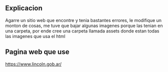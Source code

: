 ## Explicacion

Agarre un sitio web que encontre y tenia bastantes errores, le modifique un monton de cosas, me tuve que bajar algunas imagenes porque las tenian
en una carpeta, por ende cree una carpeta llamada assets donde estan todas las imagenes que usa el html

## Pagina web que use

https://www.lincoln.gob.ar/
